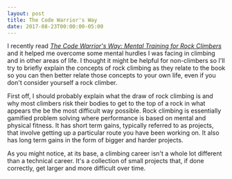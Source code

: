 ```yaml
---
layout: post
title: The Code Warrior's Way
date: 2017-08-23T00:00:00-05:00
---
```


I recently read *[The Code Warrior's Way: Mental Training for Rock Climbers](http://warriorsway.com/the-rock-warriors-way-mental-training-for-climbers-2/)* and it helped me overcome some mental hurdles I was facing in climbing and in other areas of life. I thought it might be helpful for non-climbers so I'll try to briefly explain the concepts of rock climbing as they relate to the book so you can then better relate those concepts to your own life, even if you don't consider yourself a rock climber.

First off, I should probably explain what the draw of rock climbing is and why most climbers risk their bodies to get to the top of a rock in what appears the be the most difficult way possible. Rock climbing is essentially gamified problem solving where performance is based on mental and physical fitness. It has short term gains, typically referred to as projects, that involve getting up a particular route you have been working on. It also has long term gains in the form of bigger and harder projects.

As you might notice, at its base, a climbing career isn't a whole lot different than a technical career. It's a collection of small projects that, if done correctly, get larger and more difficult over time.
